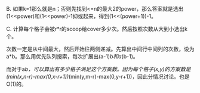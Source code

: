 B. 如果k=1那么就是n；否则先找到<=n的最大2的power，那么答案就是选出(1<<power)和(1<<power)-1抑或起来，得到(1<<(power+1))-1。

C. 计算每个格子会被r*r的scoop给cover多少次。然后按照次数从大到小选出k个。

   次数一定是从中间最大，然后开始往两侧递减。先算出中间行中间列的次数，设为a*b。那么用优先队列搜索，每次扩展出(a-1)*b和a*(b-1)。
   
   而对于a*b，可以算出有多少格子满足这个方案数。因为每个格子(x,y)的方案数是(min(x,n-r)-max(0,x-r+1))*(min(y,m-r)-max(0,y-r+1))，因此分情况讨论。也是O(1)的。
